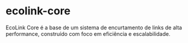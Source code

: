 # ecolink-core
EcoLink Core é a base de um sistema de encurtamento de links de alta performance, construído com foco em eficiência e escalabilidade.
